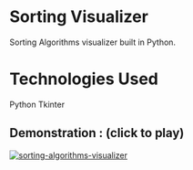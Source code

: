 # Sorting Visualizer
Sorting Algorithms visualizer built in Python.
# Technologies Used
Python
Tkinter

## Demonstration : (click to play)

[![sorting-algorithms-visualizer]()](https://vimeo.com/397639104)



